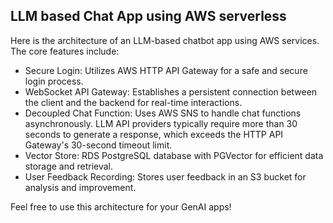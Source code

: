 ## LLM based Chat App using AWS serverless

Here is the architecture of an LLM-based chatbot app using AWS services. The core features include:

- Secure Login: Utilizes AWS HTTP API Gateway for a safe and secure login process.
- WebSocket API Gateway: Establishes a persistent connection between the client and the backend for real-time interactions.
- Decoupled Chat Function: Uses AWS SNS to handle chat functions asynchronously. LLM API providers typically require more than 30 seconds to generate a response, which exceeds the HTTP API Gateway's 30-second timeout limit.
- Vector Store: RDS PostgreSQL database with PGVector for efficient data storage and retrieval.
- User Feedback Recording: Stores user feedback in an S3 bucket for analysis and improvement.

Feel free to use this architecture for your GenAI apps!

